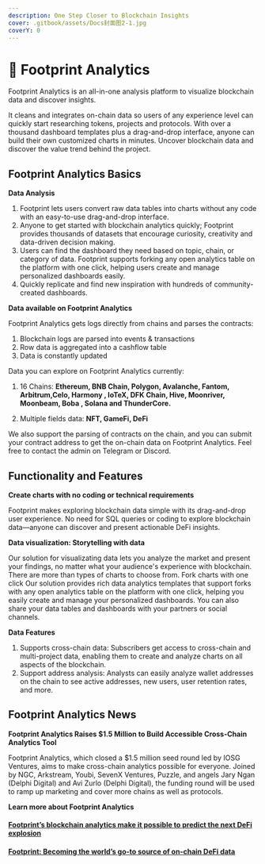 ```yaml
---
description: One Step Closer to Blockchain Insights
cover: .gitbook/assets/Docs封面图2-1.jpg
coverY: 0
---
```


# 👣 Footprint Analytics

Footprint Analytics is an all-in-one analysis platform to visualize blockchain data and discover insights.&#x20;

It cleans and integrates on-chain data so users of any experience level can quickly start researching tokens, projects and protocols. With over a thousand dashboard templates plus a drag-and-drop interface, anyone can build their own customized charts in minutes. Uncover blockchain data and discover the value trend behind the project.



## **Footprint Analytics Basics**

**Data Analysis**

1. Footprint lets users convert raw data tables into charts without any code with an easy-to-use drag-and-drop interface.
2. Anyone to get started with blockchain analytics quickly; Footprint provides thousands of datasets that encourage curiosity, creativity and data-driven decision making.
3. Users can find the dashboard they need based on topic, chain, or category of data. Footprint supports forking any open analytics table on the platform with one click, helping users create and manage personalized dashboards easily.
4. Quickly replicate and find new inspiration with hundreds of community-created dashboards.

**Data available on Footprint Analytics**

Footprint Analytics gets logs directly from chains and parses the contracts:

1. Blockchain logs are parsed into events & transactions
2. Row data is aggregated into a cashflow table
3. Data is constantly updated

Data you can explore on Footprint Analytics currently:

1.  16 Chains: **Ethereum, BNB Chain, Polygon, Avalanche, Fantom, Arbitrum,Celo, Harmony , loTeX, DFK Chain, Hive, Moonriver, Moonbeam, Boba , Solana and ThunderCore.** &#x20;


2. Multiple fields data: **NFT, GameFi, DeFi**

We also support the parsing of contracts on the chain, and you can submit your contract address to get the on-chain data on Footprint Analytics. Feel free to contact the admin on Telegram or Discord.



## Functionality and Features

**Create charts with no coding or technical requirements**&#x20;

Footprint makes exploring blockchain data simple with its drag-and-drop user experience. No need for SQL queries or coding to explore blockchain data—anyone can discover and present actionable DeFi insights.

**Data visualization: Storytelling with data**&#x20;

Our solution for visualizating data lets you analyze the market and present your findings, no matter what your audience's experience with blockchain. There are more than types of charts to choose from. Fork charts with one click Our solution provides rich data analytics templates that support forks with any open analytics table on the platform with one click, helping you easily create and manage your personalized dashboards. You can also share your data tables and dashboards with your partners or social channels.

**Data Features**

1. Supports cross-chain data: Subscribers get access to cross-chain and multi-project data, enabling them to create and analyze charts on all aspects of the blockchain.
2. Support address analysis: Analysts can easily analyze wallet addresses on the chain to see active addresses, new users, user retention rates, and more.



## Footprint Analytics News

**Footprint Analytics Raises $1.5 Million to Build Accessible Cross-Chain Analytics Tool**

Footprint Analytics, which closed a $1.5 million seed round led by IOSG Ventures, aims to make cross-chain analytics possible for everyone. Joined by NGC, Arkstream, Youbi, SevenX Ventures, Puzzle, and angels Jary Ngan (Delphi Digital) and Avi Zurlo (Delphi Digital), the funding round will be used to ramp up marketing and cover more chains as well as protocols.



**Learn more about Footprint Analytics**

#### [Footprint’s blockchain analytics make it possible to predict the next DeFi explosion](https://ambcrypto.com/footprints-blockchain-analytics-makes-it-possible-to-predict-the-next-defi-explosion/)

#### [Footprint: Becoming the world’s go-to source of on-chain DeFi data](https://ambcrypto.com/footprint-becoming-the-worlds-go-to-source-of-on-chain-defi-data/)

